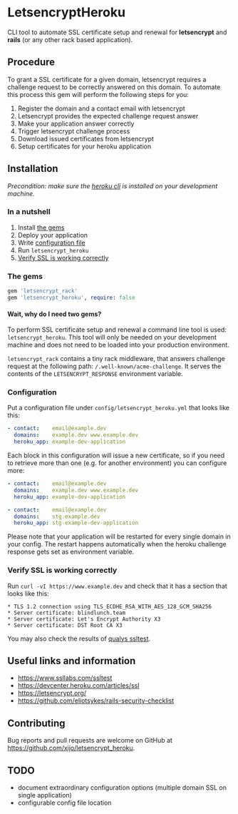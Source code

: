 # LetsencryptHeroku

CLI tool to automate SSL certificate setup and renewal for **letsencrypt** and **rails** (or any other rack based application).

## Procedure

To grant a SSL certificate for a given domain, letsencrypt requires a challenge
request to be correctly answered on this domain. To automate this process this gem will perform the following steps for you:

1. Register the domain and a contact email with letsencrypt
1. Letsencrypt provides the expected challenge request answer
1. Make your application answer correctly
1. Trigger letsencrypt challenge process
1. Download issued certificates from letsencrypt
1. Setup certificates for your heroku application

## Installation

_Precondition: make sure the [heroku cli](https://devcenter.heroku.com/articles/heroku-cli) is installed on your development machine._

### In a nutshell

1. Install [the gems](#the-gems)
2. Deploy your application
3. Write [configuration file](#configuration)
4. Run `letsencrypt_heroku`
5. [Verify SSL is working correctly](#verify-ssl-is-working-correctly)

### The gems

```ruby
gem 'letsencrypt_rack'
gem 'letsencrypt_heroku', require: false
```

#### Wait, why do I need two gems?

To perform SSL certificate setup and renewal a command line tool is used: `letsencrypt_heroku`. This tool will only be needed on your development machine and does not need to be loaded into your production environment.

`letsencrypt_rack` contains a tiny rack middleware, that answers challenge request at the following path: `/.well-known/acme-challenge`. It serves the contents of the `LETSENCRYPT_RESPONSE` environment variable.


### Configuration

Put a configuration file under `config/letsencrypt_heroku.yml` that looks like this:

```yml
- contact:    email@example.dev
  domains:    example.dev www.example.dev
  heroku_app: example-dev-application
```

Each block in this configuration will issue a new certificate, so if you need to retrieve more than one (e.g. for another environment) you can configure more:

```yml
- contact:    email@example.dev
  domains:    example.dev www.example.dev
  heroku_app: example-dev-application

- contact:    email@example.dev
  domains:    stg.example.dev
  heroku_app: stg-example-dev-application
```

Please note that your application will be restarted for every single domain in your config. The restart happens automatically when the heroku challenge response gets set as environment variable.


### Verify SSL is working correctly

Run `curl -vI https://www.example.dev` and check that it has a section that looks like this:

```
* TLS 1.2 connection using TLS_ECDHE_RSA_WITH_AES_128_GCM_SHA256
* Server certificate: blindlunch.team
* Server certificate: Let's Encrypt Authority X3
* Server certificate: DST Root CA X3
```

You may also check the results of [qualys ssltest](https://www.ssllabs.com/ssltest).

## Useful links and information

* https://www.ssllabs.com/ssltest
* https://devcenter.heroku.com/articles/ssl
* https://letsencrypt.org/
* https://github.com/eliotsykes/rails-security-checklist


## Contributing

Bug reports and pull requests are welcome on GitHub at https://github.com/xijo/letsencrypt_heroku.


## TODO

- document extraordinary configuration options (multiple domain SSL on single application)
- configurable config file location
